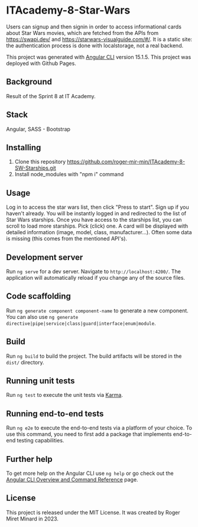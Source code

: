 # ITAcademy-8-Star-Wars
Users can signup and then signin in order to access informational cards about Star Wars movies, which are fetched from the APIs from https://swapi.dev/ and https://starwars-visualguide.com/#/. It is a static site: the authentication process is done with localstorage, not a real backend.

This project was generated with [Angular CLI](https://github.com/angular/angular-cli) version 15.1.5.
This project was deployed with Github Pages.

## Background
Result of the Sprint 8 at IT Academy.

## Stack
Angular, SASS - Bootstrap

## Installing
1. Clone this repository https://github.com/roger-mir-min/ITAcademy-8-SW-Starships.git
2. Install node_modules with "npm i" command

## Usage
Log in to access the star wars list, then click "Press to start".
Sign up if you haven't already. You will be instantly logged in and redirected to the list of Star Wars starships.
Once you have access to the starships list, you can scroll to load more starships. Pick (click) one. A card will be displayed with detailed information (image, model, class, manufacturer...). Often some data is missing (this comes from the mentioned API's).

## Development server

Run `ng serve` for a dev server. Navigate to `http://localhost:4200/`. The application will automatically reload if you change any of the source files.

## Code scaffolding

Run `ng generate component component-name` to generate a new component. You can also use `ng generate directive|pipe|service|class|guard|interface|enum|module`.

## Build

Run `ng build` to build the project. The build artifacts will be stored in the `dist/` directory.

## Running unit tests

Run `ng test` to execute the unit tests via [Karma](https://karma-runner.github.io).

## Running end-to-end tests

Run `ng e2e` to execute the end-to-end tests via a platform of your choice. To use this command, you need to first add a package that implements end-to-end testing capabilities.

## Further help

To get more help on the Angular CLI use `ng help` or go check out the [Angular CLI Overview and Command Reference](https://angular.io/cli) page.

## License
This project is released under the MIT License. It was created by Roger Miret Minard in 2023.
